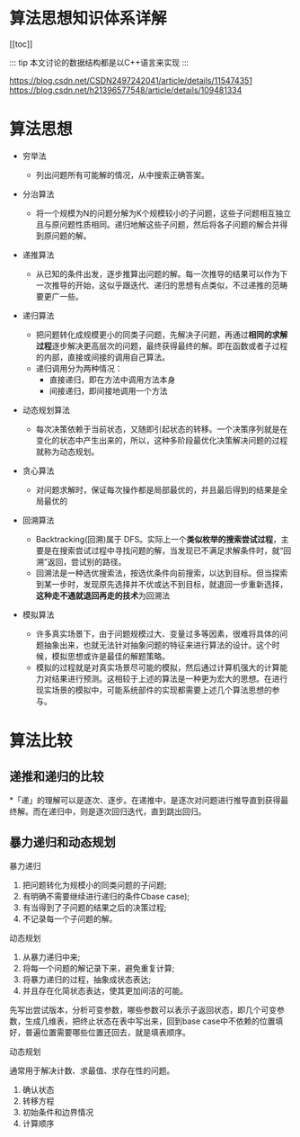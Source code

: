 # 算法思想知识体系详解

[[toc]]

::: tip
本文讨论的数据结构都是以C++语言来实现
:::

https://blog.csdn.net/CSDN2497242041/article/details/115474351
https://blog.csdn.net/h21396577548/article/details/109481334

# 算法思想 

* 穷举法
  * 列出问题所有可能解的情况，从中搜索正确答案。

* 分治算法 
  * 将一个规模为N的问题分解为K个规模较小的子问题，这些子问题相互独立且与原问题性质相同。递归地解这些子问题，然后将各子问题的解合并得到原问题的解。

* 递推算法
  * 从已知的条件出发，逐步推算出问题的解。每一次推导的结果可以作为下一次推导的开始，这似乎跟迭代、递归的思想有点类似，不过递推的范畴要更广一些。

* 递归算法 
  * 把问题转化成规模更小的同类子问题，先解决子问题，再通过**相同的求解过程**逐步解决更高层次的问题，最终获得最终的解。即在函数或者子过程的内部，直接或间接的调用自己算法。
  * 递归调用分为两种情况：
    * 直接递归，即在方法中调用方法本身
    * 间接递归，即间接地调用一个方法

* 动态规划算法 
  * 每次决策依赖于当前状态，又随即引起状态的转移。一个决策序列就是在变化的状态中产生出来的，所以，这种多阶段最优化决策解决问题的过程就称为动态规划。

* 贪心算法 
  * 对问题求解时，保证每次操作都是局部最优的，并且最后得到的结果是全局最优的 
  
* 回溯算法 
  * Backtracking(回溯)属于 DFS。实际上一个**类似枚举的搜索尝试过程**，主要是在搜索尝试过程中寻找问题的解，当发现已不满足求解条件时，就“回溯”返回，尝试别的路径。
  * 回溯法是一种选优搜索法，按选优条件向前搜索，以达到目标。但当探索到某一步时，发现原先选择并不优或达不到目标，就退回一步重新选择，**这种走不通就退回再走的技术**为回溯法

* 模拟算法
  * 许多真实场景下，由于问题规模过大、变量过多等因素，很难将具体的问题抽象出来，也就无法针对抽象问题的特征来进行算法的设计。这个时候，模拟思想或许是最佳的解题策略。
  * 模拟的过程就是对真实场景尽可能的模拟，然后通过计算机强大的计算能力对结果进行预测。这相较于上述的算法是一种更为宏大的思想。在进行现实场景的模拟中，可能系统部件的实现都需要上述几个算法思想的参与。

# 算法比较

## 递推和递归的比较

*「递」的理解可以是逐次、逐步。在递推中，是逐次对问题进行推导直到获得最终解。而在递归中，则是逐次回归迭代，直到跳出回归。

## 暴力递归和动态规划

暴力递归

1. 把问题转化为规模小的同类问题的子问题;
2. 有明确不需要继续进行递归的条件Cbase case);
3. 有当得到了子问题的结果之后的决策过程;
4. 不记录每一个子问题的解。

动态规划

1. 从暴力递归中来;
2. 将每一个问题的解记录下来，避免重复计算;
3. 将暴力递归的过程，抽象成状态表达;
4. 并且存在化简状态表达，使其更加间洁的可能。

先写出尝试版本，分析可变参数，哪些参数可以表示子返回状态，即几个可变参数，生成几维表，把终止状态在表中写出来，回到base case中不依赖的位置填好，普遍位置需要哪些位置还回去，就是填表顺序。

动态规划

通常用于解决计数、求最值、求存在性的问题。

1. 确认状态
2. 转移方程
3. 初始条件和边界情况
4. 计算顺序

